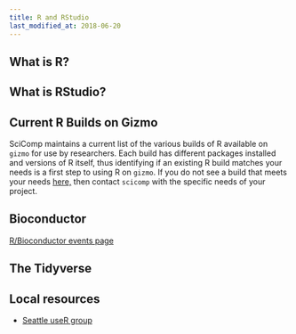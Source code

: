 ```yaml
---
title: R and RStudio
last_modified_at: 2018-06-20
---
```


## What is R?


## What is RStudio?



## Current R Builds on Gizmo
SciComp maintains a current list of the various builds of R available on `gizmo` for use by researchers.  Each build has different packages installed and versions of R itself, thus identifying if an existing R build matches your needs is a first step to using R on `gizmo`.  If you do not see a build that meets your needs [here,](https://fredhutch.github.io/easybuild-life-sciences/R.html) then contact `scicomp` with the specific needs of your project.  


## Bioconductor
[R/Bioconductor events page](http://www.bioconductor.org/help/events/)

## The Tidyverse


## Local resources
- [Seattle useR group](http://www.meetup.com/Seattle-useR/)
